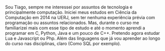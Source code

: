 Sou Tiago, sempre me interessei por assuntos de tecnologia e principalmente computação. Iniciei meus estudos em Ciência da Computação em 2014 na UERJ, sem ter nenhuma experiência prévia com programação ou assuntos relacionados. Mas, durante o curso me familiarizei mais com esse tipo de estudo e até o momento aprendi a programar em C, Python, Java e um pouco de C++. Pretendo agora estudar Lua e Javascript ou Php. Além das linguagens que já vou aprender ao longo do curso nas disciplinas, claro (Como SQL por exemplo).